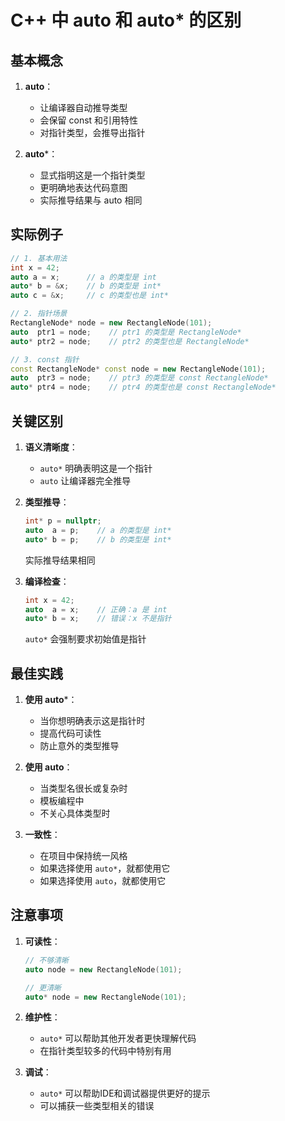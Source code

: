 # C++ 中 auto 和 auto* 的区别

## 基本概念

1. **auto**：
   - 让编译器自动推导类型
   - 会保留 const 和引用特性
   - 对指针类型，会推导出指针

2. **auto***：
   - 显式指明这是一个指针类型
   - 更明确地表达代码意图
   - 实际推导结果与 auto 相同

## 实际例子

```cpp
// 1. 基本用法
int x = 42;
auto a = x;      // a 的类型是 int
auto* b = &x;    // b 的类型是 int*
auto c = &x;     // c 的类型也是 int*

// 2. 指针场景
RectangleNode* node = new RectangleNode(101);
auto  ptr1 = node;    // ptr1 的类型是 RectangleNode*
auto* ptr2 = node;    // ptr2 的类型也是 RectangleNode*

// 3. const 指针
const RectangleNode* const node = new RectangleNode(101);
auto  ptr3 = node;    // ptr3 的类型是 const RectangleNode*
auto* ptr4 = node;    // ptr4 的类型也是 const RectangleNode*
```

## 关键区别

1. **语义清晰度**：
   - `auto*` 明确表明这是一个指针
   - `auto` 让编译器完全推导

2. **类型推导**：
   ```cpp
   int* p = nullptr;
   auto  a = p;    // a 的类型是 int*
   auto* b = p;    // b 的类型是 int*
   ```
   实际推导结果相同

3. **编译检查**：
   ```cpp
   int x = 42;
   auto  a = x;    // 正确：a 是 int
   auto* b = x;    // 错误：x 不是指针
   ```
   `auto*` 会强制要求初始值是指针

## 最佳实践

1. **使用 auto***：
   - 当你想明确表示这是指针时
   - 提高代码可读性
   - 防止意外的类型推导

2. **使用 auto**：
   - 当类型名很长或复杂时
   - 模板编程中
   - 不关心具体类型时

3. **一致性**：
   - 在项目中保持统一风格
   - 如果选择使用 `auto*`，就都使用它
   - 如果选择使用 `auto`，就都使用它

## 注意事项

1. **可读性**：
   ```cpp
   // 不够清晰
   auto node = new RectangleNode(101);
   
   // 更清晰
   auto* node = new RectangleNode(101);
   ```

2. **维护性**：
   - `auto*` 可以帮助其他开发者更快理解代码
   - 在指针类型较多的代码中特别有用

3. **调试**：
   - `auto*` 可以帮助IDE和调试器提供更好的提示
   - 可以捕获一些类型相关的错误
